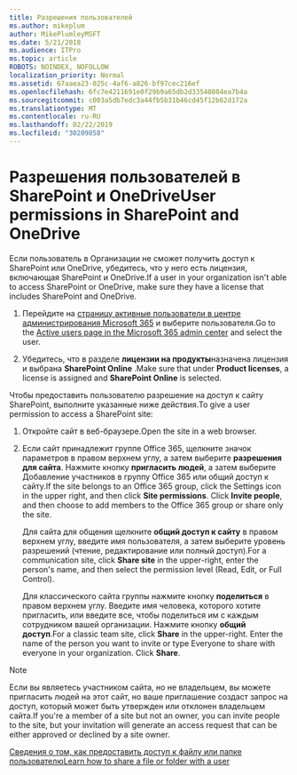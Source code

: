 ```yaml
---
title: Разрешения пользователей
ms.author: mikeplum
author: MikePlumleyMSFT
ms.date: 5/21/2018
ms.audience: ITPro
ms.topic: article
ROBOTS: NOINDEX, NOFOLLOW
localization_priority: Normal
ms.assetid: 67aaea23-025c-4af6-a826-bf97cec216ef
ms.openlocfilehash: 6fc7e4211691e0f29b9a65db2d33540804ea7b4a
ms.sourcegitcommit: c003a5db7edc3a44fb5b31b46cd45f12b62d172a
ms.translationtype: MT
ms.contentlocale: ru-RU
ms.lasthandoff: 02/22/2019
ms.locfileid: "30209858"
---
```

# <a name="user-permissions-in-sharepoint-and-onedrive"></a><span data-ttu-id="29759-102">Разрешения пользователей в SharePoint и OneDrive</span><span class="sxs-lookup"><span data-stu-id="29759-102">User permissions in SharePoint and OneDrive</span></span>

<span data-ttu-id="29759-103">Если пользователь в Организации не сможет получить доступ к SharePoint или OneDrive, убедитесь, что у него есть лицензия, включающая SharePoint и OneDrive.</span><span class="sxs-lookup"><span data-stu-id="29759-103">If a user in your organization isn't able to access SharePoint or OneDrive, make sure they have a license that includes SharePoint and OneDrive.</span></span> 
  
1. <span data-ttu-id="29759-104">Перейдите на [страницу активные пользователи в центре администрирования Microsoft 365](https://portal.office.com/adminportal/home#/users) и выберите пользователя.</span><span class="sxs-lookup"><span data-stu-id="29759-104">Go to the [Active users page in the Microsoft 365 admin center](https://portal.office.com/adminportal/home#/users) and select the user.</span></span> 
    
2. <span data-ttu-id="29759-105">Убедитесь, что в разделе **лицензии на продукты**назначена лицензия и выбрана **SharePoint Online** .</span><span class="sxs-lookup"><span data-stu-id="29759-105">Make sure that under **Product licenses**, a license is assigned and **SharePoint Online** is selected.</span></span> 
    
 <span data-ttu-id="29759-106">Чтобы предоставить пользователю разрешение на доступ к сайту SharePoint, выполните указанные ниже действия.</span><span class="sxs-lookup"><span data-stu-id="29759-106">To give a user permission to access a SharePoint site:</span></span> 
  
1. <span data-ttu-id="29759-107">Откройте сайт в веб-браузере.</span><span class="sxs-lookup"><span data-stu-id="29759-107">Open the site in a web browser.</span></span>
    
2. <span data-ttu-id="29759-p101">Если сайт принадлежит группе Office 365, щелкните значок параметров в правом верхнем углу, а затем выберите **разрешения для сайта**. Нажмите кнопку **пригласить людей**, а затем выберите Добавление участников в группу Office 365 или общий доступ к сайту.</span><span class="sxs-lookup"><span data-stu-id="29759-p101">If the site belongs to an Office 365 group, click the Settings icon in the upper right, and then click **Site permissions**. Click **Invite people**, and then choose to add members to the Office 365 group or share only the site.</span></span> 
    
    <span data-ttu-id="29759-110">Для сайта для общения щелкните **общий доступ к сайту** в правом верхнем углу, введите имя пользователя, а затем выберите уровень разрешений (чтение, редактирование или полный доступ).</span><span class="sxs-lookup"><span data-stu-id="29759-110">For a communication site, click **Share site** in the upper-right, enter the person's name, and then select the permission level (Read, Edit, or Full Control).</span></span> 
    
    <span data-ttu-id="29759-p102">Для классического сайта группы нажмите кнопку **поделиться** в правом верхнем углу. Введите имя человека, которого хотите пригласить, или введите все, чтобы поделиться им с каждым сотрудником вашей организации. Нажмите кнопку **общий доступ**.</span><span class="sxs-lookup"><span data-stu-id="29759-p102">For a classic team site, click **Share** in the upper-right. Enter the name of the person you want to invite or type Everyone to share with everyone in your organization. Click **Share**.</span></span>
    
> [!NOTE]
> <span data-ttu-id="29759-114">Если вы являетесь участником сайта, но не владельцем, вы можете пригласить людей на этот сайт, но ваше приглашение создаст запрос на доступ, который может быть утвержден или отклонен владельцем сайта.</span><span class="sxs-lookup"><span data-stu-id="29759-114">If you're a member of a site but not an owner, you can invite people to the site, but your invitation will generate an access request that can be either approved or declined by a site owner.</span></span> 
  
[<span data-ttu-id="29759-115">Сведения о том, как предоставить доступ к файлу или папке пользователю</span><span class="sxs-lookup"><span data-stu-id="29759-115">Learn how to share a file or folder with a user</span></span>](https://go.microsoft.com/fwlink/?linkid=533408)
  


